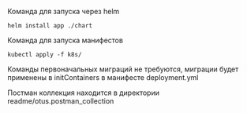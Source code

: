 Команда для запуска через helm
```
helm install app ./chart
```


Команда для запуска манифестов
```
kubectl apply -f k8s/
```

Команды первоначальных миграций не требуются, миграции будет применены в initContainers в манифесте deployment.yml

Постман коллекция находится в директории readme/otus.postman_collection